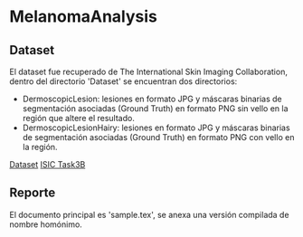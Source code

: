 # MelanomaAnalysis

## Dataset

El dataset fue recuperado de The International Skin Imaging Collaboration, dentro del directorio 'Dataset' se encuentran dos directorios:

-  DermoscopicLesion: lesiones en formato JPG y máscaras binarias de segmentación asociadas (Ground Truth) en formato PNG sin vello en la región que altere el resultado.
-  DermoscopicLesionHairy: lesiones en formato JPG y máscaras binarias de segmentación asociadas (Ground Truth) en formato PNG con vello en la región.

[Dataset]()
[ISIC Task3B](https://challenge.isic-archive.com/data/#2016)

## Reporte

El documento principal es 'sample.tex', se anexa una versión compilada de nombre homónimo.